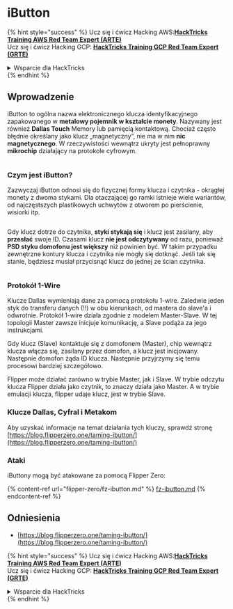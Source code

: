 # iButton

{% hint style="success" %}
Ucz się i ćwicz Hacking AWS:<img src="/.gitbook/assets/arte.png" alt="" data-size="line">[**HackTricks Training AWS Red Team Expert (ARTE)**](https://training.hacktricks.xyz/courses/arte)<img src="/.gitbook/assets/arte.png" alt="" data-size="line">\
Ucz się i ćwicz Hacking GCP: <img src="/.gitbook/assets/grte.png" alt="" data-size="line">[**HackTricks Training GCP Red Team Expert (GRTE)**<img src="/.gitbook/assets/grte.png" alt="" data-size="line">](https://training.hacktricks.xyz/courses/grte)

<details>

<summary>Wsparcie dla HackTricks</summary>

* Sprawdź [**plany subskrypcyjne**](https://github.com/sponsors/carlospolop)!
* **Dołącz do** 💬 [**grupy Discord**](https://discord.gg/hRep4RUj7f) lub [**grupy telegram**](https://t.me/peass) lub **śledź** nas na **Twitterze** 🐦 [**@hacktricks\_live**](https://twitter.com/hacktricks\_live)**.**
* **Podziel się trikami hackingowymi, przesyłając PR-y do** [**HackTricks**](https://github.com/carlospolop/hacktricks) i [**HackTricks Cloud**](https://github.com/carlospolop/hacktricks-cloud) repozytoriów github.

</details>
{% endhint %}

## Wprowadzenie

iButton to ogólna nazwa elektronicznego klucza identyfikacyjnego zapakowanego w **metalowy pojemnik w kształcie monety**. Nazywany jest również **Dallas Touch** Memory lub pamięcią kontaktową. Chociaż często błędnie określany jako klucz „magnetyczny”, nie ma w nim **nic magnetycznego**. W rzeczywistości wewnątrz ukryty jest pełnoprawny **mikrochip** działający na protokole cyfrowym.

<figure><img src="../../.gitbook/assets/image (915).png" alt=""><figcaption></figcaption></figure>

### Czym jest iButton? <a href="#what-is-ibutton" id="what-is-ibutton"></a>

Zazwyczaj iButton odnosi się do fizycznej formy klucza i czytnika - okrągłej monety z dwoma stykami. Dla otaczającej go ramki istnieje wiele wariantów, od najczęstszych plastikowych uchwytów z otworem po pierścienie, wisiorki itp.

<figure><img src="../../.gitbook/assets/image (1078).png" alt=""><figcaption></figcaption></figure>

Gdy klucz dotrze do czytnika, **styki stykają się** i klucz jest zasilany, aby **przesłać** swoje ID. Czasami klucz **nie jest odczytywany** od razu, ponieważ **PSD styku domofonu jest większy** niż powinien być. W takim przypadku zewnętrzne kontury klucza i czytnika nie mogły się dotknąć. Jeśli tak się stanie, będziesz musiał przycisnąć klucz do jednej ze ścian czytnika.

<figure><img src="../../.gitbook/assets/image (290).png" alt=""><figcaption></figcaption></figure>

### **Protokół 1-Wire** <a href="#id-1-wire-protocol" id="id-1-wire-protocol"></a>

Klucze Dallas wymieniają dane za pomocą protokołu 1-wire. Zaledwie jeden styk do transferu danych (!!) w obu kierunkach, od mastera do slave'a i odwrotnie. Protokół 1-wire działa zgodnie z modelem Master-Slave. W tej topologii Master zawsze inicjuje komunikację, a Slave podąża za jego instrukcjami.

Gdy klucz (Slave) kontaktuje się z domofonem (Master), chip wewnątrz klucza włącza się, zasilany przez domofon, a klucz jest inicjowany. Następnie domofon żąda ID klucza. Następnie przyjrzymy się temu procesowi bardziej szczegółowo.

Flipper może działać zarówno w trybie Master, jak i Slave. W trybie odczytu klucza Flipper działa jako czytnik, to znaczy działa jako Master. A w trybie emulacji klucza, flipper udaje klucz, jest w trybie Slave.

### Klucze Dallas, Cyfral i Metakom

Aby uzyskać informacje na temat działania tych kluczy, sprawdź stronę [https://blog.flipperzero.one/taming-ibutton/](https://blog.flipperzero.one/taming-ibutton/)

### Ataki

iButtony mogą być atakowane za pomocą Flipper Zero:

{% content-ref url="flipper-zero/fz-ibutton.md" %}
[fz-ibutton.md](flipper-zero/fz-ibutton.md)
{% endcontent-ref %}

## Odniesienia

* [https://blog.flipperzero.one/taming-ibutton/](https://blog.flipperzero.one/taming-ibutton/)

{% hint style="success" %}
Ucz się i ćwicz Hacking AWS:<img src="/.gitbook/assets/arte.png" alt="" data-size="line">[**HackTricks Training AWS Red Team Expert (ARTE)**](https://training.hacktricks.xyz/courses/arte)<img src="/.gitbook/assets/arte.png" alt="" data-size="line">\
Ucz się i ćwicz Hacking GCP: <img src="/.gitbook/assets/grte.png" alt="" data-size="line">[**HackTricks Training GCP Red Team Expert (GRTE)**<img src="/.gitbook/assets/grte.png" alt="" data-size="line">](https://training.hacktricks.xyz/courses/grte)

<details>

<summary>Wsparcie dla HackTricks</summary>

* Sprawdź [**plany subskrypcyjne**](https://github.com/sponsors/carlospolop)!
* **Dołącz do** 💬 [**grupy Discord**](https://discord.gg/hRep4RUj7f) lub [**grupy telegram**](https://t.me/peass) lub **śledź** nas na **Twitterze** 🐦 [**@hacktricks\_live**](https://twitter.com/hacktricks\_live)**.**
* **Podziel się trikami hackingowymi, przesyłając PR-y do** [**HackTricks**](https://github.com/carlospolop/hacktricks) i [**HackTricks Cloud**](https://github.com/carlospolop/hacktricks-cloud) repozytoriów github.

</details>
{% endhint %}
